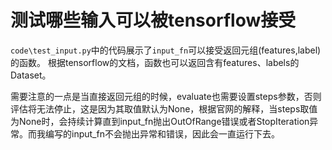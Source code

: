 # 测试哪些输入可以被tensorflow接受
`code\test_input.py`中的代码展示了`input_fn`可以接受返回元组(features,label)的函数。
根据tensorflow的文档，函数也可以返回含有features、labels的Dataset。

需要注意的一点是当直接返回元组的时候，evaluate也需要设置steps参数，否则评估将无法停止，这是因为其取值默认为None，根据官网的解释，当steps取值为None时，会持续计算直到input_fn抛出OutOfRange错误或者StopIteration异常。而我编写的input_fn不会抛出异常和错误，因此会一直运行下去。